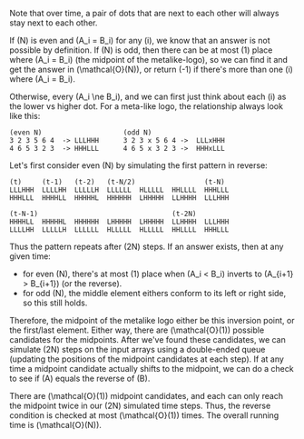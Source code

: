 Note that over time, a pair of dots that are next to each other will always stay next to each other. 

If \(N\) is even and \(A_i = B_i\) for any \(i\), we know that an answer is not possible by definition. If \(N\) is odd, then there can be at most \(1\) place where \(A_i = B_i\) (the midpoint of the metalike-logo), so we can find it and get the answer in \(\mathcal{O}(N)\), or return \(-1\) if there's more than one \(i\) where \(A_i = B_i\).

Otherwise, every \(A_i \ne B_i\), and we can first just think about each \(i\) as the lower vs higher dot. For a meta-like logo, the relationship always look like this:
```
(even N)                    (odd N)      
3 2 3 5 6 4  -> LLLHHH      3 2 3 x 5 6 4 ->  LLLxHHH
4 6 5 3 2 3  -> HHHLLL      4 6 5 x 3 2 3 ->  HHHxLLL
```
Let's first consider even \(N\) by simulating the first pattern in reverse:
```
(t)     (t-1)   (t-2)   (t-N/2)                 (t-N)
LLLHHH  LLLLHH  LLLLLH  LLLLLL  HLLLLL  HHLLLL  HHHLLL
HHHLLL  HHHHLL  HHHHHL  HHHHHH  LHHHHH  LLHHHH  LLLHHH

(t-N-1)                                 (t-2N)
HHHHLL  HHHHHL  HHHHHH  LHHHHH  LHHHHH  LLHHHH  LLLHHH
LLLLHH  LLLLLH  LLLLLL  HLLLLL  HLLLLL  HHLLLL  HHHLLL
```
Thus the pattern repeats after \(2N\) steps. If an answer exists, then at any given time:
* for even \(N\), there's at most \(1\) place when \(A_i < B_i\) inverts to \(A_{i+1} > B_{i+1}\) (or the reverse).
* for odd \(N\), the middle element eithers conform to its left or right side, so this still holds.

Therefore, the midpoint of the metalike logo either be this inversion point, or the first/last element. Either way, there are \(\mathcal{O}(1)\) possible candidates for the midpoints. After we've found these candidates, we can simulate \(2N\) steps on the input arrays using a double-ended queue (updating the positions of the midpoint candidates at each step). If at any time a midpoint candidate actually shifts to the midpoint, we can do a check to see if \(A\) equals the reverse of \(B\). 

There are \(\mathcal{O}(1)\) midpoint candidates, and each can only reach the midpoint twice in our \(2N\) simulated time steps. Thus, the reverse condition is checked at most \(\mathcal{O}(1)\) times. The overall running time is \(\mathcal{O}(N)\).
